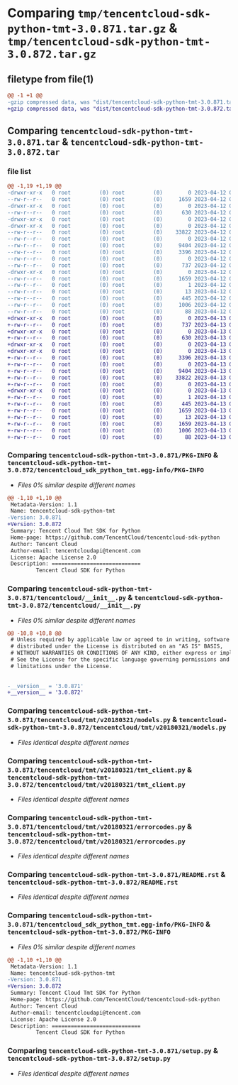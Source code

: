 # Comparing `tmp/tencentcloud-sdk-python-tmt-3.0.871.tar.gz` & `tmp/tencentcloud-sdk-python-tmt-3.0.872.tar.gz`

## filetype from file(1)

```diff
@@ -1 +1 @@
-gzip compressed data, was "dist/tencentcloud-sdk-python-tmt-3.0.871.tar", last modified: Wed Apr 12 00:44:55 2023, max compression
+gzip compressed data, was "dist/tencentcloud-sdk-python-tmt-3.0.872.tar", last modified: Thu Apr 13 01:07:14 2023, max compression
```

## Comparing `tencentcloud-sdk-python-tmt-3.0.871.tar` & `tencentcloud-sdk-python-tmt-3.0.872.tar`

### file list

```diff
@@ -1,19 +1,19 @@
-drwxr-xr-x   0 root         (0) root         (0)        0 2023-04-12 00:44:55.000000 tencentcloud-sdk-python-tmt-3.0.871/
--rw-r--r--   0 root         (0) root         (0)     1659 2023-04-12 00:44:55.000000 tencentcloud-sdk-python-tmt-3.0.871/PKG-INFO
-drwxr-xr-x   0 root         (0) root         (0)        0 2023-04-12 00:44:55.000000 tencentcloud-sdk-python-tmt-3.0.871/tencentcloud/
--rw-r--r--   0 root         (0) root         (0)      630 2023-04-12 00:44:55.000000 tencentcloud-sdk-python-tmt-3.0.871/tencentcloud/__init__.py
-drwxr-xr-x   0 root         (0) root         (0)        0 2023-04-12 00:44:55.000000 tencentcloud-sdk-python-tmt-3.0.871/tencentcloud/tmt/
-drwxr-xr-x   0 root         (0) root         (0)        0 2023-04-12 00:44:55.000000 tencentcloud-sdk-python-tmt-3.0.871/tencentcloud/tmt/v20180321/
--rw-r--r--   0 root         (0) root         (0)    33822 2023-04-12 00:44:55.000000 tencentcloud-sdk-python-tmt-3.0.871/tencentcloud/tmt/v20180321/models.py
--rw-r--r--   0 root         (0) root         (0)        0 2023-04-12 00:44:55.000000 tencentcloud-sdk-python-tmt-3.0.871/tencentcloud/tmt/v20180321/__init__.py
--rw-r--r--   0 root         (0) root         (0)     9404 2023-04-12 00:44:55.000000 tencentcloud-sdk-python-tmt-3.0.871/tencentcloud/tmt/v20180321/tmt_client.py
--rw-r--r--   0 root         (0) root         (0)     3396 2023-04-12 00:44:55.000000 tencentcloud-sdk-python-tmt-3.0.871/tencentcloud/tmt/v20180321/errorcodes.py
--rw-r--r--   0 root         (0) root         (0)        0 2023-04-12 00:44:55.000000 tencentcloud-sdk-python-tmt-3.0.871/tencentcloud/tmt/__init__.py
--rw-r--r--   0 root         (0) root         (0)      737 2023-04-12 00:44:55.000000 tencentcloud-sdk-python-tmt-3.0.871/README.rst
-drwxr-xr-x   0 root         (0) root         (0)        0 2023-04-12 00:44:55.000000 tencentcloud-sdk-python-tmt-3.0.871/tencentcloud_sdk_python_tmt.egg-info/
--rw-r--r--   0 root         (0) root         (0)     1659 2023-04-12 00:44:55.000000 tencentcloud-sdk-python-tmt-3.0.871/tencentcloud_sdk_python_tmt.egg-info/PKG-INFO
--rw-r--r--   0 root         (0) root         (0)        1 2023-04-12 00:44:55.000000 tencentcloud-sdk-python-tmt-3.0.871/tencentcloud_sdk_python_tmt.egg-info/dependency_links.txt
--rw-r--r--   0 root         (0) root         (0)       13 2023-04-12 00:44:55.000000 tencentcloud-sdk-python-tmt-3.0.871/tencentcloud_sdk_python_tmt.egg-info/top_level.txt
--rw-r--r--   0 root         (0) root         (0)      445 2023-04-12 00:44:55.000000 tencentcloud-sdk-python-tmt-3.0.871/tencentcloud_sdk_python_tmt.egg-info/SOURCES.txt
--rw-r--r--   0 root         (0) root         (0)     1006 2023-04-12 00:44:55.000000 tencentcloud-sdk-python-tmt-3.0.871/setup.py
--rw-r--r--   0 root         (0) root         (0)       88 2023-04-12 00:44:55.000000 tencentcloud-sdk-python-tmt-3.0.871/setup.cfg
+drwxr-xr-x   0 root         (0) root         (0)        0 2023-04-13 01:07:14.000000 tencentcloud-sdk-python-tmt-3.0.872/
+-rw-r--r--   0 root         (0) root         (0)      737 2023-04-13 01:07:13.000000 tencentcloud-sdk-python-tmt-3.0.872/README.rst
+drwxr-xr-x   0 root         (0) root         (0)        0 2023-04-13 01:07:14.000000 tencentcloud-sdk-python-tmt-3.0.872/tencentcloud/
+-rw-r--r--   0 root         (0) root         (0)      630 2023-04-13 01:07:13.000000 tencentcloud-sdk-python-tmt-3.0.872/tencentcloud/__init__.py
+drwxr-xr-x   0 root         (0) root         (0)        0 2023-04-13 01:07:14.000000 tencentcloud-sdk-python-tmt-3.0.872/tencentcloud/tmt/
+drwxr-xr-x   0 root         (0) root         (0)        0 2023-04-13 01:07:14.000000 tencentcloud-sdk-python-tmt-3.0.872/tencentcloud/tmt/v20180321/
+-rw-r--r--   0 root         (0) root         (0)     3396 2023-04-13 01:07:13.000000 tencentcloud-sdk-python-tmt-3.0.872/tencentcloud/tmt/v20180321/errorcodes.py
+-rw-r--r--   0 root         (0) root         (0)        0 2023-04-13 01:07:13.000000 tencentcloud-sdk-python-tmt-3.0.872/tencentcloud/tmt/v20180321/__init__.py
+-rw-r--r--   0 root         (0) root         (0)     9404 2023-04-13 01:07:13.000000 tencentcloud-sdk-python-tmt-3.0.872/tencentcloud/tmt/v20180321/tmt_client.py
+-rw-r--r--   0 root         (0) root         (0)    33822 2023-04-13 01:07:13.000000 tencentcloud-sdk-python-tmt-3.0.872/tencentcloud/tmt/v20180321/models.py
+-rw-r--r--   0 root         (0) root         (0)        0 2023-04-13 01:07:13.000000 tencentcloud-sdk-python-tmt-3.0.872/tencentcloud/tmt/__init__.py
+drwxr-xr-x   0 root         (0) root         (0)        0 2023-04-13 01:07:14.000000 tencentcloud-sdk-python-tmt-3.0.872/tencentcloud_sdk_python_tmt.egg-info/
+-rw-r--r--   0 root         (0) root         (0)        1 2023-04-13 01:07:14.000000 tencentcloud-sdk-python-tmt-3.0.872/tencentcloud_sdk_python_tmt.egg-info/dependency_links.txt
+-rw-r--r--   0 root         (0) root         (0)      445 2023-04-13 01:07:14.000000 tencentcloud-sdk-python-tmt-3.0.872/tencentcloud_sdk_python_tmt.egg-info/SOURCES.txt
+-rw-r--r--   0 root         (0) root         (0)     1659 2023-04-13 01:07:14.000000 tencentcloud-sdk-python-tmt-3.0.872/tencentcloud_sdk_python_tmt.egg-info/PKG-INFO
+-rw-r--r--   0 root         (0) root         (0)       13 2023-04-13 01:07:14.000000 tencentcloud-sdk-python-tmt-3.0.872/tencentcloud_sdk_python_tmt.egg-info/top_level.txt
+-rw-r--r--   0 root         (0) root         (0)     1659 2023-04-13 01:07:14.000000 tencentcloud-sdk-python-tmt-3.0.872/PKG-INFO
+-rw-r--r--   0 root         (0) root         (0)     1006 2023-04-13 01:07:13.000000 tencentcloud-sdk-python-tmt-3.0.872/setup.py
+-rw-r--r--   0 root         (0) root         (0)       88 2023-04-13 01:07:14.000000 tencentcloud-sdk-python-tmt-3.0.872/setup.cfg
```

### Comparing `tencentcloud-sdk-python-tmt-3.0.871/PKG-INFO` & `tencentcloud-sdk-python-tmt-3.0.872/tencentcloud_sdk_python_tmt.egg-info/PKG-INFO`

 * *Files 0% similar despite different names*

```diff
@@ -1,10 +1,10 @@
 Metadata-Version: 1.1
 Name: tencentcloud-sdk-python-tmt
-Version: 3.0.871
+Version: 3.0.872
 Summary: Tencent Cloud Tmt SDK for Python
 Home-page: https://github.com/TencentCloud/tencentcloud-sdk-python
 Author: Tencent Cloud
 Author-email: tencentcloudapi@tencent.com
 License: Apache License 2.0
 Description: ============================
         Tencent Cloud SDK for Python
```

### Comparing `tencentcloud-sdk-python-tmt-3.0.871/tencentcloud/__init__.py` & `tencentcloud-sdk-python-tmt-3.0.872/tencentcloud/__init__.py`

 * *Files 0% similar despite different names*

```diff
@@ -10,8 +10,8 @@
 # Unless required by applicable law or agreed to in writing, software
 # distributed under the License is distributed on an "AS IS" BASIS,
 # WITHOUT WARRANTIES OR CONDITIONS OF ANY KIND, either express or implied.
 # See the License for the specific language governing permissions and
 # limitations under the License.
 
 
-__version__ = '3.0.871'
+__version__ = '3.0.872'
```

### Comparing `tencentcloud-sdk-python-tmt-3.0.871/tencentcloud/tmt/v20180321/models.py` & `tencentcloud-sdk-python-tmt-3.0.872/tencentcloud/tmt/v20180321/models.py`

 * *Files identical despite different names*

### Comparing `tencentcloud-sdk-python-tmt-3.0.871/tencentcloud/tmt/v20180321/tmt_client.py` & `tencentcloud-sdk-python-tmt-3.0.872/tencentcloud/tmt/v20180321/tmt_client.py`

 * *Files identical despite different names*

### Comparing `tencentcloud-sdk-python-tmt-3.0.871/tencentcloud/tmt/v20180321/errorcodes.py` & `tencentcloud-sdk-python-tmt-3.0.872/tencentcloud/tmt/v20180321/errorcodes.py`

 * *Files identical despite different names*

### Comparing `tencentcloud-sdk-python-tmt-3.0.871/README.rst` & `tencentcloud-sdk-python-tmt-3.0.872/README.rst`

 * *Files identical despite different names*

### Comparing `tencentcloud-sdk-python-tmt-3.0.871/tencentcloud_sdk_python_tmt.egg-info/PKG-INFO` & `tencentcloud-sdk-python-tmt-3.0.872/PKG-INFO`

 * *Files 0% similar despite different names*

```diff
@@ -1,10 +1,10 @@
 Metadata-Version: 1.1
 Name: tencentcloud-sdk-python-tmt
-Version: 3.0.871
+Version: 3.0.872
 Summary: Tencent Cloud Tmt SDK for Python
 Home-page: https://github.com/TencentCloud/tencentcloud-sdk-python
 Author: Tencent Cloud
 Author-email: tencentcloudapi@tencent.com
 License: Apache License 2.0
 Description: ============================
         Tencent Cloud SDK for Python
```

### Comparing `tencentcloud-sdk-python-tmt-3.0.871/setup.py` & `tencentcloud-sdk-python-tmt-3.0.872/setup.py`

 * *Files identical despite different names*

